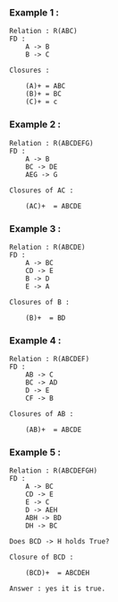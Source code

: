 ### Example 1 :
```
Relation : R(ABC)
FD :
    A -> B
    B -> C

Closures :

    (A)+ = ABC   
    (B)+ = BC
    (C)+ = c
```

### Example 2 :
```
Relation : R(ABCDEFG)
FD :
    A -> B
    BC -> DE
    AEG -> G
    
Closures of AC :

    (AC)+  = ABCDE

```
### Example 3 :
```
Relation : R(ABCDE)
FD :
    A -> BC
    CD -> E
    B -> D
    E -> A
    
Closures of B :

    (B)+  = BD

```
### Example 4 :
```
Relation : R(ABCDEF)
FD :
    AB -> C
    BC -> AD
    D -> E
    CF -> B
    
Closures of AB :

    (AB)+  = ABCDE

```
### Example 5 :
```
Relation : R(ABCDEFGH)
FD :
    A -> BC
    CD -> E
    E -> C
    D -> AEH
    ABH -> BD
    DH -> BC

Does BCD -> H holds True?

Closure of BCD :

    (BCD)+  = ABCDEH

Answer : yes it is true.     

```




